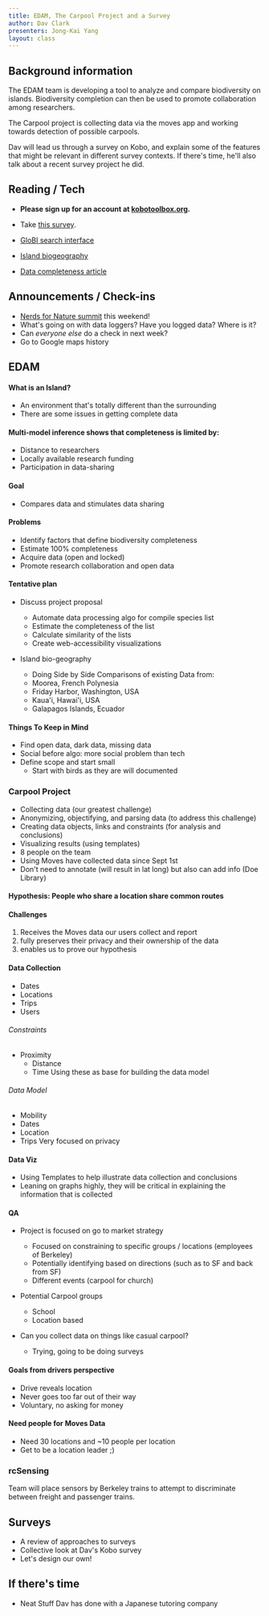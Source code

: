 ```yaml
---
title: EDAM, The Carpool Project and a Survey
author: Dav Clark
presenters: Jong-Kai Yang
layout: class
---
```


## Background information

The EDAM team is developing a tool to analyze and compare biodiversity on 
islands. Biodiversity completion can then be used to promote collaboration
among researchers.

The Carpool project is collecting data via the moves app and working towards
detection of possible carpools.

Dav will lead us through a survey on Kobo, and explain some of the features
that might be relevant in different survey contexts. If there's time, he'll
also talk about a recent survey project he did.

## Reading / Tech

- **Please sign up for an account at
  [kobotoolbox.org](http://www.kobotoolbox.org).**
- Take [this survey](https://yvbzq.enketo.kobotoolbox.org/webform).

- [GloBI search interface](http://www.globalbioticinteractions.org/)
- [Island biogeography](https://en.wikipedia.org/wiki/Insular_biogeography)
- [Data completeness
  article](http://www.nature.com/ncomms/2015/150907/ncomms9221/full/ncomms9221.html)

## Announcements / Check-ins

- [Nerds for Nature
  summit](http://www.eventbrite.com/e/nerds-for-nature-summit-tickets-18110605308)
  this weekend!
- What's going on with data loggers? Have you logged data? Where is it?
- Can *everyone else* do a check in next week?
- Go to Google maps history

## EDAM

#### What is an Island?

- An environment that's totally different than the surrounding
- There are some issues in getting complete data

#### Multi-model inference shows that completeness is limited by:
    
- Distance to researchers 
- Locally available research funding
- Participation in data-sharing 

#### Goal

- Compares data and stimulates data sharing


#### Problems

- Identify factors that define biodiversity completeness
- Estimate 100% completeness
- Acquire data (open and locked)
- Promote research collaboration and open data

#### Tentative plan

- Discuss project proposal
  - Automate data processing algo for compile species list
  - Estimate the completeness of the list
  - Calculate similarity of the lists
  - Create web-accessibility visualizations

- Island bio-geography
  - Doing Side by Side Comparisons of existing Data from:
  - Moorea, French Polynesia
  - Friday Harbor, Washington, USA
  - Kaua'i, Hawai'i, USA
  - Galapagos Islands, Ecuador

#### Things To Keep in Mind
- Find open data, dark data, missing data
- Social before algo: more social problem than tech
- Define scope and start small
  - Start with birds as they are will documented



### Carpool Project

- Collecting data (our greatest challenge)
- Anonymizing, objectifying, and parsing data (to address this challenge)
- Creating data objects, links and constraints (for analysis and conclusions)
- Visualizing results (using templates)
- 8 people on the team
- Using Moves have collected data since Sept 1st
- Don't need to annotate (will result in lat long) but also can add info (Doe Library)

#### Hypothesis: People who share a location share common routes

#### Challenges
1. Receives the Moves data our users collect and report
2. fully preserves their privacy and their ownership of the data
3. enables us to prove our hypothesis

#### Data Collection
- Dates
- Locations
- Trips
- Users
###### Constraints
- Proximity
  - Distance
  - Time 
Using these as base for building the data model

###### Data Model
- Mobility
- Dates
- Location
- Trips
Very focused on privacy

#### Data Viz
- Using Templates to help illustrate data collection and conclusions
- Leaning on graphs highly, they will be critical in explaining the information that is collected

#### QA
- Project is focused on go to market strategy
  - Focused on constraining to specific groups / locations (employees of Berkeley)
  - Potentially identifying based on directions (such as to SF and back from SF)
  - Different events (carpool for church)

- Potential Carpool groups
  - School
  - Location based

- Can you collect data on things like casual carpool?
  - Trying, going to be doing surveys

#### Goals from drivers perspective
- Drive reveals location
- Never goes too far out of their way
- Voluntary, no asking for money

#### Need people for Moves Data
- Need 30 locations and  ~10 people per location
- Get to be a location leader ;)

### rcSensing

Team will place sensors by Berkeley trains to attempt to discriminate between freight and passenger trains.

## Surveys

- A review of approaches to surveys
- Collective look at Dav's Kobo survey
- Let's design our own!

## If there's time

- Neat Stuff Dav has done with a Japanese tutoring company
